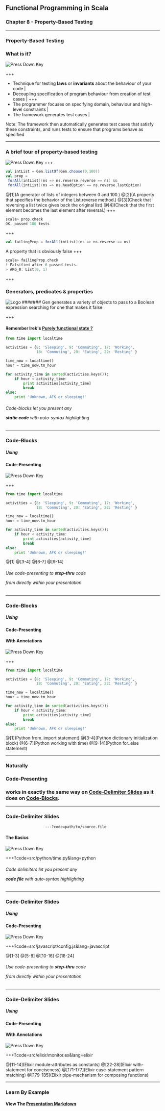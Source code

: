 ## Functional Programming in Scala
### Chapter 8 - Property-Based Testing

---

### Property-Based Testing

### What is it?

![Press Down Key](assets/down-arrow.png)

+++
- Technique for testing **laws** or **invariants** about the behaviour of your code |
- Decoupling specification of program behaviour from creation of test cases |
+++
- The programmer focuses on specifying domain, behaviour and high-level constraints |
- The framework generates test cases |

Note:
The framework then automatically generates test cases that satisfy these constraints, and
runs tests to ensure that programs behave as specified

---
### A brief tour of property-based testing

![Press Down Key](assets/down-arrow.png)
+++
```scala
val intList = Gen.listOf(Gen.choose(0,100))
val prop =
 forAll(intList)(ns => ns.reverse.reverse == ns) &&
 forAll(intList)(ns => ns.headOption == ns.reverse.lastOption)
```
@[1](A generator of lists of integers between 0 and 100.)
@[2](A property that specifies the behavior of the List.reverse method.)
@[3](Check that reversing a list twice gives back the original list)
@[4](Check that the first element becomes the last element after reversal.)
+++

```scala
scala> prop.check
OK, passed 100 tests
```
+++
```scala
val failingProp = forAll(intList)(ns => ns.reverse == ns)
```
A property that is obviously false
+++

```scala
scala> failingProp.check
! Falsified after 6 passed tests.
> ARG_0: List(0, 1)
```
+++
### Generators, predicates & properties
![Logo](assets/generatorsProperties.png)
####### Gen generates a variety of objects to pass to a Boolean expression searching for one that makes it false

+++
#### Remember Irek's [Purely functional state ?](https://docs.google.com/presentation/d/1Q1DfELS6b2xTfvRYDx0VQRhpTX8c2085ScbvUjsfn6I/edit#slide=id.g2316352f05_0_99)  



```python
from time import localtime

activities = {8: 'Sleeping', 9: 'Commuting', 17: 'Working',
              18: 'Commuting', 20: 'Eating', 22: 'Resting' }

time_now = localtime()
hour = time_now.tm_hour

for activity_time in sorted(activities.keys()):
    if hour < activity_time:
        print activities[activity_time]
        break
else:
    print 'Unknown, AFK or sleeping!'
```

###### Code-blocks let you present any <p> **static code** with auto-syntax highlighting

---

### Code-Blocks
##### Using
#### **Code-Presenting**

![Press Down Key](assets/down-arrow.png)

+++

```python
from time import localtime

activities = {8: 'Sleeping', 9: 'Commuting', 17: 'Working',
              18: 'Commuting', 20: 'Eating', 22: 'Resting' }

time_now = localtime()
hour = time_now.tm_hour

for activity_time in sorted(activities.keys()):
    if hour < activity_time:
        print activities[activity_time]
        break
else:
    print 'Unknown, AFK or sleeping!'
```

@[1]
@[3-4]
@[6-7]
@[9-14]

###### Use code-presenting to **step-thru** code <p> from directly within your presentation


---

### Code-Blocks
##### Using
#### Code-Presenting
#### **With Annotations**

![Press Down Key](assets/down-arrow.png)

+++

```python
from time import localtime

activities = {8: 'Sleeping', 9: 'Commuting', 17: 'Working',
              18: 'Commuting', 20: 'Eating', 22: 'Resting' }

time_now = localtime()
hour = time_now.tm_hour

for activity_time in sorted(activities.keys()):
    if hour < activity_time:
        print activities[activity_time]
        break
else:
    print 'Unknown, AFK or sleeping!'
```

@[1](Python from..import statement)
@[3-4](Python dictionary initialization block)
@[6-7](Python working with time)
@[9-14](Python for..else statement)

---

### Naturally
### Code-Presenting
### works in exactly the same way on [Code-Delimiter Slides](https://github.com/gitpitch/gitpitch/wiki/Code-Delimiter-Slides) as it does on [Code-Blocks](https://github.com/gitpitch/gitpitch/wiki/Code-Slides).

---

### Code-Delimiter Slides

```
                  ---?code=path/to/source.file
```

#### The Basics

![Press Down Key](assets/down-arrow.png)

+++?code=src/python/time.py&lang=python

###### Code delimiters let you present any <p> **code file** with auto-syntax highlighting

---

### Code-Delimiter Slides
##### Using
#### **Code-Presenting**

![Press Down Key](assets/down-arrow.png)

+++?code=src/javascript/config.js&lang=javascript

@[1-3]
@[5-8]
@[10-16]
@[18-24]

###### Use code-presenting to **step-thru** code <p> from directly within your presentation

---

### Code-Delimiter Slides
##### Using
#### Code-Presenting
#### **With Annotations**

![Press Down Key](assets/down-arrow.png)

+++?code=src/elixir/monitor.ex&lang=elixir

@[11-14](Elixir module-attributes as constants)
@[22-28](Elixir with-statement for conciseness)
@[171-177](Elixir case-statement pattern matching)
@[179-185](Elixir pipe-mechanism for composing functions)

---

### Learn By Example
#### View The [Presentation Markdown](https://github.com/gitpitch/code-presenting/blob/master/PITCHME.md)
